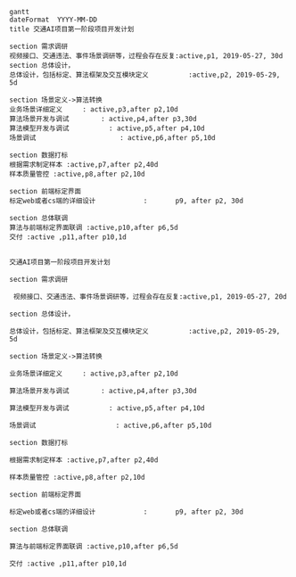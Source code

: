 ```mermaid
gantt
dateFormat  YYYY-MM-DD
title 交通AI项目第一阶段项目开发计划

section 需求调研       
视频接口、交通违法、事件场景调研等，过程会存在反复:active,p1, 2019-05-27, 30d
section 总体设计，
总体设计，包括标定、算法框架及交互模块定义          :active,p2, 2019-05-29, 5d

section 场景定义->算法转换
业务场景详细定义     : active,p3,after p2,10d
算法场景开发与调试        : active,p4,after p3,30d
算法模型开发与调试          : active,p5,after p4,10d
场景调试 					 : active,p6,after p5,10d

section 数据打标
根据需求制定样本 :active,p7,after p2,40d
样本质量管控 :active,p8,after p2,10d

section 前端标定界面
标定web或者cs端的详细设计            :       p9, after p2, 30d

section 总体联调 
算法与前端标定界面联调 :active,p10,after p6,5d
交付 :active ,p11,after p10,1d


```


`交通AI项目第一阶段项目开发计划`

`section 需求调研       `

`
视频接口、交通违法、事件场景调研等，过程会存在反复:active,p1, 2019-05-27, 20d`

`section 总体设计，`

`总体设计，包括标定、算法框架及交互模块定义          :active,p2, 2019-05-29, 5d`

`section 场景定义->算法转换`

`业务场景详细定义     : active,p3,after p2,10d`

`算法场景开发与调试        : active,p4,after p3,30d`

`算法模型开发与调试          : active,p5,after p4,10d`

`场景调试 					 : active,p6,after p5,10d`



`section 数据打标`

`根据需求制定样本 :active,p7,after p2,40d`

`样本质量管控 :active,p8,after p2,10d`

`section 前端标定界面`

`标定web或者cs端的详细设计            :       p9, after p2, 30d`

`section 总体联调` 

`算法与前端标定界面联调 :active,p10,after p6,5d`

`交付 :active ,p11,after p10,1d`